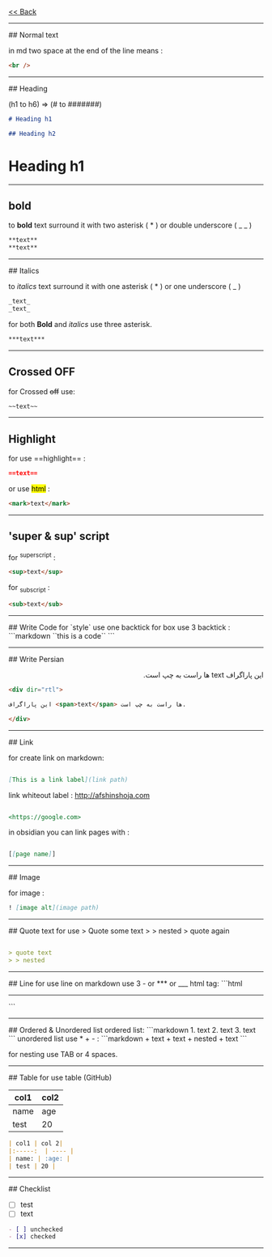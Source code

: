 [<< Back](./Markdown.md)

<hr>
## Normal text


in md two space at the end of the line means :

```html
<br />
```

<hr>
## Heading


(h1 to h6) => (# to #######)

```markdown
# Heading h1

## Heading h2
```

# Heading h1

<hr>

## bold

to **bold** text surround it with two asterisk ( \* ) or double underscore ( \_ \_ )

```markdown
**text**
**text**
```

<hr>
## Italics


to _italics_ text surround it with one asterisk ( \* ) or one underscore ( \_ )

```markdown
_text_
_text_
```

for both **Bold** and *italics* use three asterisk.
```markdown
***text***
```


<hr>

## Crossed OFF

for Crossed ~~off~~ use:
```markdown
~~text~~
```

<hr>

## Highlight

for use ==highlight== :

```markdown
==text==
```

or use <mark>html</mark>  :
```html
<mark>text</mark>
```

<hr>

## 'super & sup' script

for <sup>superscript</sup>  :
```html
<sup>text</sup>
```
for <sub>subscript</sub>  :
```html
<sub>text</sub>
```

<hr>
## Write Code
for `style` use one backtick
for box use 3 backtick :
```markdown
``this is a code``
```

<hr>
## Write Persian
<div dir="rtl">

این پاراگراف <span>text</span> ها راست به چپ است.

</div>

```html
<div dir="rtl">

این پاراگراف <span>text</span> ها راست به چپ است.

</div>
```

<hr>
## Link 

for create link on markdown:
```markdown

[This is a link label](link path)

```

link whiteout label : <http://afshinshoja.com>

```markdown

<https://google.com>

```
in obsidian you can link pages with :
```markdown

[[page name]]

```

<hr>
## Image

for image :
```markdown
! [image alt](image path)
```

<hr>
## Quote  text
for use 
> Quote some text
> > nested
> quote again


```markdown

> quote text
> > nested

```

<hr>
## Line
for use line on markdown
use 3 -  or *** or ___ html tag:
```html
<hr>
```

<hr>
## Ordered & Unordered list
ordered list: 
```markdown
1. text
2. text
3. text
```
unordered list use *  + - :
```markdown
+ text
+ text
	+ nested
+ text
```

for nesting use TAB or 4 spaces.

<hr>
## Table
for use table (GitHub)

| **col1** | **col2**|
|-----  | ---- |
| name | age |
| test | 20 |

```markdown
| col1 | col 2|
|:-----:  | ---- |
| name: | :age: |
| test | 20 |
```

<hr>
## Checklist

- [ ] test
- [ ] text
```markdown
- [ ] unchecked
- [x] checked
```

<hr>






